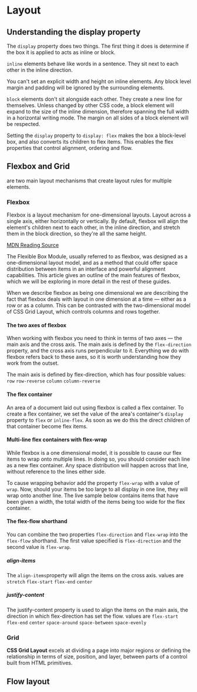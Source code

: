 # Layout

## Understanding the display property

The ```display``` property does two things. The first thing it does is determine if the box it is applied to acts as inline or block.

```inline``` elements behave like words in a sentence. They sit next to each other in the inline direction.

You can't set an explicit width and height on inline elements. Any block level margin and padding will be ignored by the surrounding elements.

```block``` elements don't sit alongside each other. They create a new line for themselves. Unless changed by other CSS code, a block element will expand to the size of the inline dimension, therefore spanning the full width in a horizontal writing mode. The margin on all sides of a block element will be respected.

Setting the ```display``` property to ```display: flex``` makes the box a block-level box, and also converts its children to flex items. This enables the flex properties that control alignment, ordering and flow.

## Flexbox and Grid 

are two main layout mechanisms that create layout rules for multiple elements.

### Flexbox

Flexbox is a layout mechanism for one-dimensional layouts. Layout across a single axis, either horizontally or vertically. By default, flexbox will align the element's children next to each other, in the inline direction, and stretch them in the block direction, so they're all the same height.

[MDN Reading Source](https://developer.mozilla.org/en-US/docs/Web/CSS/CSS_Flexible_Box_Layout/Basic_Concepts_of_Flexbox)

The Flexible Box Module, usually referred to as flexbox, was designed as a one-dimensional layout model, and as a method that could offer space distribution between items in an interface and powerful alignment capabilities. This article gives an outline of the main features of flexbox, which we will be exploring in more detail in the rest of these guides.

When we describe flexbox as being one dimensional we are describing the fact that flexbox deals with layout in one dimension at a time — either as a row or as a column. This can be contrasted with the two-dimensional model of CSS Grid Layout, which controls columns and rows together.

#### The two axes of flexbox

When working with flexbox you need to think in terms of two axes — the main axis and the cross axis. The main axis is defined by the ```flex-direction``` property, and the cross axis runs perpendicular to it. Everything we do with flexbox refers back to these axes, so it is worth understanding how they work from the outset.

The main axis is defined by flex-direction, which has four possible values:
```row``` ```row-reverse``` ```column``` ```column-reverse```

#### The flex container

An area of a document laid out using flexbox is called a flex container. To create a flex container, we set the value of the area's container's ```display``` property to ```flex``` or ```inline-flex```. As soon as we do this the direct children of that container become flex items. 

#### Multi-line flex containers with flex-wrap

While flexbox is a one dimensional model, it is possible to cause our flex items to wrap onto multiple lines. In doing so, you should consider each line as a new flex container. Any space distribution will happen across that line, without reference to the lines either side.

To cause wrapping behavior add the property ```flex-wrap``` with a value of ```wrap```. Now, should your items be too large to all display in one line, they will wrap onto another line. The live sample below contains items that have been given a width, the total width of the items being too wide for the flex container. 

#### The flex-flow shorthand

You can combine the two properties ```flex-direction``` and ```flex-wrap``` into the ```flex-flow``` shorthand. The first value specified is ```flex-direction``` and the second value is ```flex-wrap```.

##### align-items
The ```align-items```property will align the items on the cross axis.
values are ```stretch``` ```flex-start``` ```flex-end``` ```center```

##### justify-content
The justify-content property is used to align the items on the main axis, the direction in which flex-direction has set the flow.
values are ```flex-start``` ```flex-end``` ```center``` ```space-around``` ```space-between``` ```space-evenly```


### Grid

**CSS Grid Layout** excels at dividing a page into major regions or defining the relationship in terms of size, position, and layer, between parts of a control built from HTML primitives.

## Flow layout
